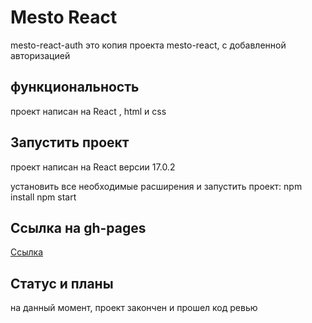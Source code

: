 # Mesto React

mesto-react-auth это копия проекта mesto-react, с добавленной авторизацией

## функциональность

проект написан на React , html и css

## Запустить проект

проект написан на React версии 17.0.2

установить все необходимые расширения и запустить проект:
npm install
npm start

## Ссылка на gh-pages

[Ссылка](https://rolandsallaz.github.io/react-mesto-auth/)

## Статус и планы

на данный момент, проект закончен и прошел код ревью
